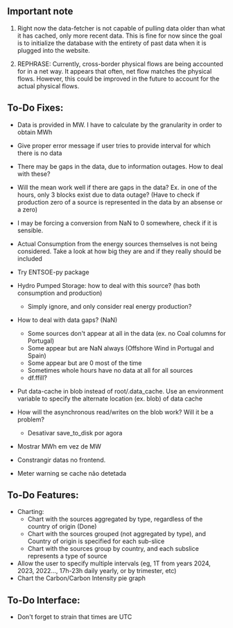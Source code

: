 ## Important note
1) Right now the data-fetcher is not capable of pulling data older than what it has cached, only more recent data.
This is fine for now since the goal is to initialize the database with the entirety of past data 
when it is plugged into the website.

2) REPHRASE: Currently, cross-border physical flows are being accounted for in a net way. It appears that often, net flow matches the physical flows. However, this could be improved in the future to account for the actual physical flows.


## To-Do Fixes:
- Data is provided in MW. I have to calculate by the granularity in order to obtain MWh
- Give proper error message if user tries to provide interval for which there is no data

- There may be gaps in the data, due to information outages. How to deal with these?
- Will the mean work well if there are gaps in the data? Ex. in one of the hours, only 3 blocks exist due to data outage? (Have to check if production zero of a source is represented in the data by an absense or a zero)
- I may be forcing a conversion from NaN to 0 somewhere, check if it is sensible.
- Actual Consumption from the energy sources themselves is not being considered. Take a look at how big they are and if they really should be included 


- Try ENTSOE-py package
- Hydro Pumped Storage: how to deal with this source? (has both consumption and production)
    - Simply ignore, and only consider real energy production?
- How to deal with data gaps? (NaN)
  - Some sources don't appear at all in the data (ex. no Coal columns for Portugal)
  - Some appear but are NaN always (Offshore Wind in Portugal and Spain)
  - Some appear but are 0 most of the time
  - Sometimes whole hours have no data at all for all sources
  - df.ffill?

- Put data-cache in blob instead of root/.data_cache. Use an environment variable to specify the alternate location (ex. blob) of data cache
- How will the asynchronous read/writes on the blob work? Will it be a problem?
  - Desativar save_to_disk por agora

- Mostrar MWh em vez de MW
- Constrangir datas no frontend.
- Meter warning se cache não detetada

  


## To-Do Features:
- Charting:
  - Chart with the sources aggregated by type, regardless of the country of origin (Done)
  - Chart with the sources grouped (not aggregated by type), and Country of origin is specified for each sub-slice
  - Chart with the sources group by country, and each subslice represents a type of source
- Allow the user to specify multiple intervals (eg, 1T from years 2024, 2023, 2022..., 17h-23h daily yearly, or by trimester, etc)
- Chart the Carbon/Carbon Intensity pie graph

## To-Do Interface:
- Don't forget to strain that times are UTC
